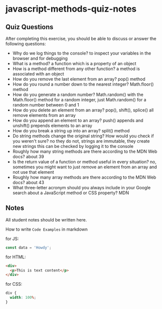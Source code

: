 # javascript-methods-quiz-notes

## Quiz Questions

After completing this exercise, you should be able to discuss or answer the following questions:

- Why do we log things to the console?
  to inspect your variables in the browser and for debugging
- What is a method?
  a function which is a property of an object
- How is a method different from any other function?
  a method is associated with an object
- How do you remove the last element from an array?
  pop() method
- How do you round a number down to the nearest integer?
  Math.floor() method
- How do you generate a random number?
  Math.random() with the Math.floor() method for a random integer, just Math.random() for a random number between 0 and 1
- How do you delete an element from an array?
  pop(), shift(), splice() all remove elements from an array
- How do you append an element to an array?
  push() appends and unshift() prepends elements to an array
- How do you break a string up into an array?
  split() method
- Do string methods change the original string? How would you check if you weren't sure?
  no they do not, strings are immutable, they create new strings
  this can be checked by logging it to the console
- Roughly how many string methods are there according to the MDN Web docs?
  about 39
- Is the return value of a function or method useful in every situation?
  no, sometimes you might want to just remove an element from an array and not use that element
- Roughly how many array methods are there according to the MDN Web docs?
  about 43
- What three-letter acronym should you always include in your Google search about a JavaScript method or CSS property?
  MDN

## Notes

All student notes should be written here.

How to write `Code Examples` in markdown

for JS:

```javascript
const data = 'Howdy';
```

for HTML:

```html
<div>
  <p>This is text content</p>
</div>
```

for CSS:

```css
div {
  width: 100%;
}
```
